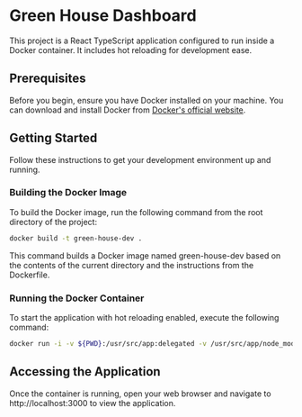 # Green House Dashboard

This project is a React TypeScript application configured to run inside a Docker container. It includes hot reloading for development ease.

## Prerequisites

Before you begin, ensure you have Docker installed on your machine. You can download and install Docker from [Docker's official website](https://www.docker.com/products/docker-desktop).

## Getting Started

Follow these instructions to get your development environment up and running.

### Building the Docker Image

To build the Docker image, run the following command from the root directory of the project:

```bash
docker build -t green-house-dev .
```
This command builds a Docker image named green-house-dev based on the contents of the current directory and the instructions from the Dockerfile.

### Running the Docker Container
To start the application with hot reloading enabled, execute the following command:

```bash
docker run -i -v ${PWD}:/usr/src/app:delegated -v /usr/src/app/node_modules/ -p 3000:3000 green-house-dev
```

## Accessing the Application
Once the container is running, open your web browser and navigate to http://localhost:3000 to view the application.
